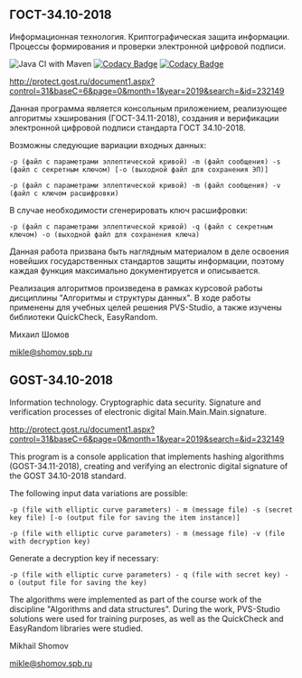## ГОСТ-34.10-2018
Информационная технология. Криптографическая защита информации. Процессы формирования и проверки электронной цифровой подписи.

![Java CI with Maven](https://github.com/shomov/GOST-34.10-2018/workflows/Java%20CI%20with%20Maven/badge.svg)
[![Codacy Badge](https://app.codacy.com/project/badge/Grade/01f80db73e3e48669df39336093f7ef6)](https://www.codacy.com/gh/shomov/GOST-34.10-2018/dashboard?utm_source=github.com&amp;utm_medium=referral&amp;utm_content=shomov/GOST-34.10-2018&amp;utm_campaign=Badge_Grade)
[![Codacy Badge](https://app.codacy.com/project/badge/Coverage/01f80db73e3e48669df39336093f7ef6)](https://www.codacy.com/gh/shomov/GOST-34.10-2018/dashboard?utm_source=github.com&utm_medium=referral&utm_content=shomov/GOST-34.10-2018&utm_campaign=Badge_Coverage)

http://protect.gost.ru/document1.aspx?control=31&baseC=6&page=0&month=1&year=2019&search=&id=232149

Данная программа является консольным приложением, реализующее алгоритмы хэширования (ГОСТ-34.11-2018), создания и верификации электронной цифровой подписи стандарта ГОСТ 34.10-2018.

Возможны следующие вариации входных данных:

`-p (файл с параметрами эллептической кривой) -m (файл сообщения) -s (файл с секретным ключом) [-o (выходной файл для сохранения ЭП)]`

`-p (файл с параметрами эллептической кривой) -m (файл сообщения) -v (файл с ключом расшифровки)`

В случае необходимости сгенерировать ключ расшифровки:

`-p (файл с параметрами эллептической кривой) -q (файл с секретным ключом) -o (выходной файл для сохранения ключа)`

Данная работа призвана быть наглядным материалом в деле освоения новейших государственных стандартов защиты информации, поэтому каждая функция максимально документируется и описывается.

Реализация алгоритмов произведена в рамках курсовой работы дисциплины "Алгоритмы и структуры данных". В ходе работы применены для учебных целей решения PVS-Studio, а также изучены библиотеки QuickCheck, EasyRandom. 

Михаил Шомов

mikle@shomov.spb.ru

## GOST-34.10-2018
Information technology. Cryptographic data security. Signature and verification processes of electronic digital Main.Main.Main.signature.

http://protect.gost.ru/document1.aspx?control=31&baseC=6&page=0&month=1&year=2019&search=&id=232149

This program is a console application that implements hashing algorithms (GOST-34.11-2018), creating and verifying an electronic digital signature of the GOST 34.10-2018 standard.

The following input data variations are possible:

`-p (file with elliptic curve parameters) - m (message file) -s (secret key file) [-o (output file for saving the item instance)]`

`-p (file with elliptic curve parameters) - m (message file) -v (file with decryption key)`

Generate a decryption key if necessary:

`-p (file with elliptic curve parameters) - q (file with secret key) - o (output file for saving the key)`

The algorithms were implemented as part of the course work of the discipline "Algorithms and data structures". During the work, PVS-Studio solutions were used for training purposes, as well as the QuickCheck and EasyRandom libraries were studied.

Mikhail Shomov

mikle@shomov.spb.ru
